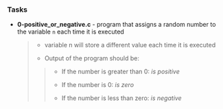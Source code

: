 ### Tasks
* **0-positive_or_negative.c** - program that assigns a random number to the variable `n` each time it is executed
   > - variable n will store a different value each time it is executed
   >
   > * Output of the program should be:
   >> * If the number is greater than 0: *is positive*
   >> - If the number is 0: *is zero*
   >> * If the number is less than zero: *is negative*
